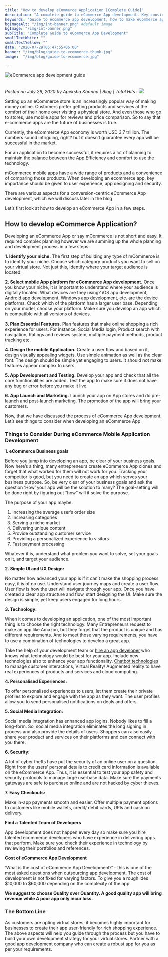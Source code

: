 ```yaml
---
title: "How to develop eCommerce Application [Complete Guide]"
description: "A complete guide to eCommerce App development. Key consideration you need to know for building an ecommerce app."
keywords: "Guide to ecommerce app development, how to make eCommerce app, how to build an ecommerce app, ecommerce app development, ecommerce app development cost"
bgImageAlt: "/img/int-banner.png" #default image
bgImage: "/img/int-banner.png" 
subTitle: "Complete Guide to eCommerce App Development"
smallTextWhite: ""
smallTextYellow: ""
date: "2020-07-29T05:47:55+06:00" 
banner: "/img/blog/guide-to-ecommerce-thumb.jpg"
image:  "/img/blog/guide-to-ecommerce.jpg"

---
```


<div class="text-center"> 
  <img src="../../img/blog/guide-to-ecommerce.jpg" title="eCommerce app development guide" alt="eCommerce app development guide" class="img-fluid" style="padding:0px 0px 20px 0px;"/>
</div>



*Posted on July 29, 2020 by Apeksha Khanna | Blog | Total Hits :* <!-- Start of Simple-Counter Code -->
<img src="https://www.simple-counter.com/hit.php?id=zueocnq&nd=3&nc=1&bc=4" border="0">
<!-- End of Simple-Counter Code -->



Setting up an eCommerce store is an increasingly popular way of making money online. Customers prefer getting products and services at the comfort of their home over visiting a physical store. And even those who go to stores, use mobile apps for reviews and price comparison. So to say that e-commerce apps are the future of businesses is true.

Currently, the eCommerce App economy is worth USD 3.7 trillion. The numbers sound intriguing, right? but it doesn’t guarantee every app will be successful in the market.

For an application to become successful, it requires a lot of planning to maintain the balance between the App Efficiency and comfort to use the technology. 

mCommerce mobile apps have a wide range of products and a convenience of comparing those products. When developing an ecommerce app, key importance should be given to user experience, app designing and security.  

There are various aspects for a conversion-centric eCommerce App development, which we will discuss later in the blog

Let’s first look at how to develop an eCommerce App in a few steps. 

## How to develop eCommerce Application?

Developing an eCommerce App or say mCommerce is not short and easy. It required complex planning however we are summing up the whole planning and development process in a few steps: 

**1. Identify your niche.** The first step of building any type of mCommerce is to identify your niche. Choose which category products you want to sell on your virtual store. Not just this, identify where your target audience is located. 

**2. Select mobile App platform for eCommerce App development.** Once you know your niche, it is important to understand where your audience is digitally located. What devices are they using? iOS app development, Android app development, Windows app development, etc. are the device platforms. Check which of the platform has a larger user base. Depending on your model, choose your platform. Make sure you develop an app which is compatible with all versions of devices. 

**3. Plan Essential Features.** Plan features that make online shopping a rich experience for users. For instance, Social Media login, Product search with navigation, Ratings and reviews system, multiple payment methods, product tracking etc. 

**4. Design the mobile Application.** Create a user flow and based on it, design visually appealing widgets. Use simple animation as well as the clear font. The design should be simple yet engaging to users. It should not make features appear complex to users. 

**5. App Development and Testing.** Develop your app and check that all the core functionalities are added. Test the app to make sure it does not have any bug or error before you make it live. 

**6. App Launch and Marketing.** Launch your app on App stores and do pre-launch and post-launch marketing. The promotion of the app will bring your customers. 

Now, that we have discussed the process of eCommerce App development. Let’s see things to consider when developing an eCommerce App. 

### Things to Consider During eCommerce Mobile Application Development

**1. eCommerce Business goals**

Before you jump into developing an app, be clear of your business goals. Now here’s a thing, many entrepreneurs create eCommerce App clones and forget that what worked for them will not work for you. Tracking your competitor is good, but you need to create an app which serves your business purpose. So, be very clear of your business goals and ask the question ‘How’ your app will be the solution to many?
The goal-setting will be done right by figuring out “how” will it solve the purpose.

The purpose of your app maybe: 

1. Increasing the average user’s order size
2. Increasing categories
3. Serving a niche market
4. Delivering unique content
5. Provide outstanding customer service
6. Providing a personalized experience to visitors
7. Fast payment processing

Whatever it is, understand what problem you want to solve, set your goals on it, and target your audience. 

**2. Simple UI and UX Design:**

No matter how advanced your app is if it can’t make the shopping process easy, it is of no use. Understand user journey maps and create a user flow. User flow is how the user will navigate through your app. Once you have created a clear app structure and flow, start designing the UI. Make sure the design is simple, yet keep users engaged for long hours. 

**3. Technology:** 

When it comes to developing an application, one of the most important thing is to choose the right technology. Many Entrepreneurs request to make an app like Amazon, but they forget that the product is unique and has different requirements. And to meet those varying requirements, you have to use a combination of technologies to develop a great app. 

Take the help of your development team or <a href="https://www.deligence.com/services/mobile-apps-development/">hire an app developer</a> who knows what technology would be best for your app. Include new technologies also to enhance your app functionality. <a href="https://www.deligence.com/services/chatbot-app-development/">Chatbot technologies</a> to manage customer interactions, Virtual Reality/ Augmented reality to have real experiences of products and services and cloud computing. 

**4. Personalised Experiences:**

To offer personalised experiences to users, let them create their private profiles to explore and engage with the app as they want. The user profiles allow you to send personalised notifications on deals and offers. 

**5. Social Media Integration:**

Social media integration has enhanced app logins. Nobody likes to fill a long-form. So, social media integration eliminates the long signing in process and also provide the details of users. Shoppers can also easily share your product and services on their platforms and can connect with you there. 

**6. Security:** 

A lot of cyber thefts have put the security of an online user on a question. Right from the users’ personal details to credit card information is available on the eCommerce App. Thus, it is essential to test your app safety and security protocols to manage large userbase data. Make sure the payments gateways are safe to purchase online and are not hacked by cyber thieves. 

**7. Easy Checkouts:** 

Make in-app payments smooth and easier. Offer multiple payment options to customers like mobile wallets, credit/ debit cards, UPIs and cash on delivery. 

**Find a Talented Team of Developers**

App development does not happen every day so make sure you hire talented ecommerce developers who have experience in delivering apps that perform. Make sure you check their experience in technology by reviewing their portfolios and references. 

**Cost of eCommerce App Development**

‘What is the cost of eCommerce App Development?’ - this is one of the most asked questions when outsourcing app development. The cost of development is not fixed for varying factors. To give you a rough ides $10,000 to $60,000 depending on the complexity of the app. 

**We suggest to choose Quality over Quantity. A good quality app will bring revenue while A poor app only incur loss.**

### The Bottom Line

As customers are opting virtual stores, it becomes highly important for businesses to create their app user-friendly for rich shopping experience. The above aspects will help you guide through the process but you have to build your own development strategy for your virtual stores. Partner with a good app development company who can create a robust app for you as per your requirements. 
